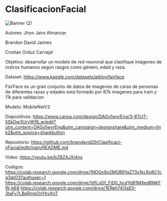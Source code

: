 # ClasificacionFacial

![Banner (2)](https://github.com/user-attachments/assets/cece2269-23cf-4b49-8d8a-bb994dc0e40b)

Autores:
Jhon Jairo Almanzar 

Brandon David Jaimes 

Cristian Orduz Carvajal 

Objetivo: desarrollar un modelo de red neuronal que clasifique imágenes de rostros humanos según rasgos como género, edad y raza.

Dataset: https://www.kaggle.com/datasets/aibloy/fairface

FsirFace es un gran conjunto de datos de imagenes de caras de personas de diferentes razas y edades esta formado por 87k imagenes para train y 11k para validacion

Modelo: MobileNetV2

Diapositivas: https://www.canva.com/design/DAGo1wvrEng/3-8TctT-5SkDw3UryW18_w/edit?utm_content=DAGo1wvrEng&utm_campaign=designshare&utm_medium=link2&utm_source=sharebutton

Repositorio: https://github.com/brandavid29/Clasificaci-nFacial/edit/main/README.md

Video: https://youtu.be/bZBZAJXi4ns

Codigos:
https://colab.research.google.com/drive/1NDGx9o2MGB91qZ73x1kLRoRC1cg3atO3?authuser=1
https://colab.research.google.com/drive/1dfLoDf_FiD0_hcdYd81MXedRNKFW-bE8
https://colab.research.google.com/drive/1EReh74l3sE0-3taFy7LBaRmpOnYkvXnT

